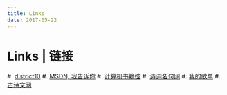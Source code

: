 ```yaml
---
title: Links
date: 2017-05-22
---
```


Links | 链接
============

#. [district10](https://github.com/district10/blog)
#. [MSDN, 我告诉你](http://www.itellyou.cn/)
#. [计算机书籍控](http://bestcbooks.com/)
#. [诗词名句网](http://www.shicimingju.com/)
#. [我的歌单](http://music.163.com/#/playlist?id=744393100)
#. [古诗文网](http://www.gushiwen.org/)
